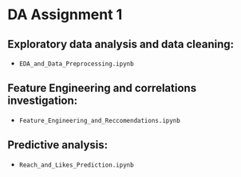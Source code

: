 # DA Assignment 1

## Exploratory data analysis and data cleaning:
- `EDA_and_Data_Preprocessing.ipynb`

## Feature Engineering and correlations investigation:
- `Feature_Engineering_and_Reccomendations.ipynb`

## Predictive analysis:
- `Reach_and_Likes_Prediction.ipynb`
